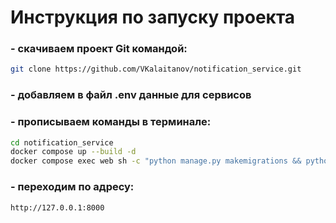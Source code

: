# Инструкция по запуску проекта

### - скачиваем проект Git командой:
```bash 
git clone https://github.com/VKalaitanov/notification_service.git
```
### - добавляем в файл .env данные для сервисов

### - прописываем команды в терминале:
```bash 
cd notification_service
docker compose up --build -d
docker compose exec web sh -c "python manage.py makemigrations && python manage.py migrate"
```

### - переходим по адресу:
```bash 
http://127.0.0.1:8000
```
